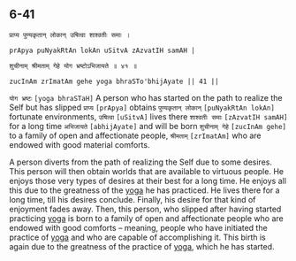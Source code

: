 ## 6-41


```shloka-sa
प्राप्य पुण्यकृतान् लोकान् उषित्वा शाश्वतीः समाः ।
```
```shloka-sa-hk
prApya puNyakRtAn lokAn uSitvA zAzvatIH samAH |
```
```shloka-sa
शुचीनाम् श्रीमताम् गेहे योग भ्रष्टोऽभिजायते ॥ ४१ ॥
```
```shloka-sa-hk
zucInAm zrImatAm gehe yoga bhraSTo'bhijAyate || 41 ||
```

`योग भ्रष्टः` `[yoga bhraSTaH]` A person who has started on the path to realize the Self but has slipped `प्राप्य` `[prApya]` obtains `पुण्यकृतान् लोकान्` `[puNyakRtAn lokAn]` fortunate environments, `उषित्वा` `[uSitvA]` lives there `शाश्वतीः समाः` `[zAzvatIH samAH]` for a long time `अभिजायते` `[abhijAyate]` and will be born `शुचीनाम् गेहे` `[zucInAm gehe]` to a family of open and affectionate people, `श्रीमताम्` `[zrImatAm]` who are endowed with good material comforts.

<a name='greatness_of_yoga'></a>A person diverts from the path of realizing the Self due to some desires. This person will then obtain worlds that are available to virtuous people. He enjoys those very types of desires at their best for a long time. He enjoys all this due to the greatness of the [yoga](yoga_state_of_being) he has practiced. 
He lives there for a long time, till his desires conclude. 
Finally, his desire for that kind of enjoyment fades away. Then, this person, who slipped after having started practicing [yoga](yoga_state_of_being) is born to a family of open and affectionate people who are endowed with good comforts – meaning, people who have initiated the practice of [yoga](yoga_state_of_being) and who are capable of accomplishing it. 
This birth is again due to the greatness of the practice of [yoga](yoga_state_of_being), which he has started.

